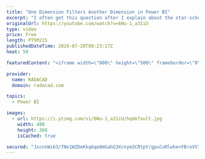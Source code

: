 ```yaml
---
title: "One Dimension Filters Another Dimension in Power BI"
excerpt: "I often get this question after I explain about the star-schema. The question is that both my dimensions are filtering my fact table values, but how can I get one dimension filtering another dimension? for example, how can I get only the list of products that have been purchased by this customer? In"
originalUrl: https://youtube.com/watch?v=6Nu-1_a31iU
type: video
price: Free
length: PT5M21S
publishedDateTime: 2020-07-20T08:23:17Z
heat: 50

featuredContent: "<iframe width=\"800\" height=\"500\" frameborder=\"0\" src=\"https://www.youtube.com/embed/6Nu-1_a31iU\" allow=\"accelerometer; autoplay; encrypted-media; gyroscope; picture-in-picture\" allowfullscreen></iframe>"

provider:
  name: RADACAD
  domain: radacad.com

topics:
  - Power BI

images:
  - url: https://i.ytimg.com/vi/6Nu-1_a31iU/hqdefault.jpg
    width: 480
    height: 360
    isCached: true

secured: "JxcnnWi63/fNe1WZDeKkq6qe0mGahG3Xcnym3CRtpY/gpuCuMlwhe+FBroVVI6Ls1gNKwXvaOs+8gFF1SBScd4GBENUTQph0KxvNU2dVjXQ4XA8D6SHYl/zGtowT5MGFi4o+jdLCOp0A279MUXFq/x3IKE5Hse50AuAWepGA0u0UTlWICSz16w374Nh+mm18sVDn+WL5UX8nIXhS5tQA+PpVTTAwCY8ZaSauTvCmfgxF6vSs1A0U0THYgvIy5STutXTUVeAXJEaH0P/S2glnpygh4p7vwRq7hxh3svWkjxIpk7lVFfOaFGwlrvQcgplIb3CdlPhtjCCaBy0ZTgrAC9bgQgLkhNMR8EAGOgVz6PZDHVSgFgGibaxms41IV9wBQCaRRuDI/6xgS8SltgP2YjGIIHD+3ckar4Pew9Nh3qI=;mgoZb2yPNbs4Dv4h2sU4og=="
---
```


